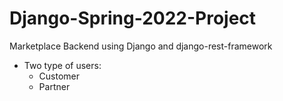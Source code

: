 # Django-Spring-2022-Project
Marketplace Backend using Django and django-rest-framework
- Two type of users:
  - Customer
  - Partner
